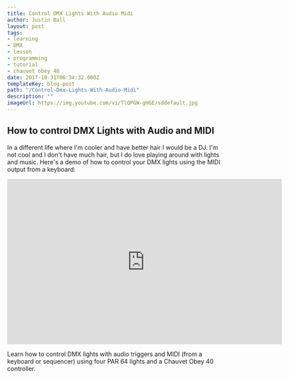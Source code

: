 ```yaml
---
title: Control DMX Lights With Audio Midi
author: Justin Ball
layout: post
tags:
- learning
- DMX
- lesson
- programming
- tutorial
- chauvet obey 40
date: 2017-10-31T06:34:32.000Z
templateKey: blog-post
path: "/Control-Dmx-Lights-With-Audio-Midi"
description: ""
imageUrl: https://img.youtube.com/vi/TlQPGW-gHGE/sddefault.jpg
---
```


<div id="TlQPGW-gHGE" class="youtube-video">
  <h2 class="youtube-title">How to control DMX Lights with Audio and MIDI</h2>
  <p>In a different life where I'm cooler and have better hair I would be a DJ. I'm not cool and I don't have much hair, but
  I do love playing around with lights and music. Here's a demo of how to control your DMX lights using the MIDI output from a keyboard:</p>
  <iframe src="https://www.youtube.com/embed/TlQPGW-gHGE" frameborder="0" width="640" height="385" allowFullScreen>
    <p>Your browser does not support iframes.</p>
  </iframe>
  <p class="youtube-description">Learn how to control DMX lights with audio triggers and MIDI (from a keyboard or sequencer) using four PAR 64 lights and a Chauvet Obey 40 controller.</p>
</div>